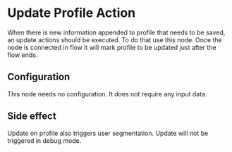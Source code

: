 # Update Profile Action

When there is new information appended to profile that needs to be saved, an update actions should be executed. 
To do that use this node.
Once the node is connected in flow it will mark profile to be updated just after the flow ends.   

## Configuration

This node needs no configuration. It does not require any input data. 

## Side effect

Update on profile also triggers user segmentation. Update will not be triggered in debug mode.

